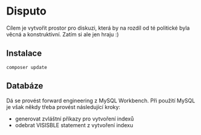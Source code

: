 # Disputo
Cílem je vytvořit prostor pro diskuzi, která by na rozdíl od té politické byla věcná a konstruktivní. Zatím si ale jen hraju :)

## Instalace
`composer update`

## Databáze
Dá se provést forward engineering z MySQL Workbench. Při použití MySQL je však někdy třeba provést následující kroky:
* generovat zvláštní příkazy pro vytvoření indexů
* odebrat VISISBLE statement z vytvoření indexu
